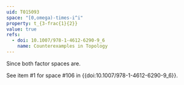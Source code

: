 ```yaml
---
uid: T015093
space: "[0,omega)-times-i^i"
property: t_{3-frac{1}{2}}
value: true
refs:
  - doi: 10.1007/978-1-4612-6290-9_6
    name: Counterexamples in Topology
---
```

Since both factor spaces are.

See item #1 for space #106 in {{doi:10.1007/978-1-4612-6290-9_6}}.

